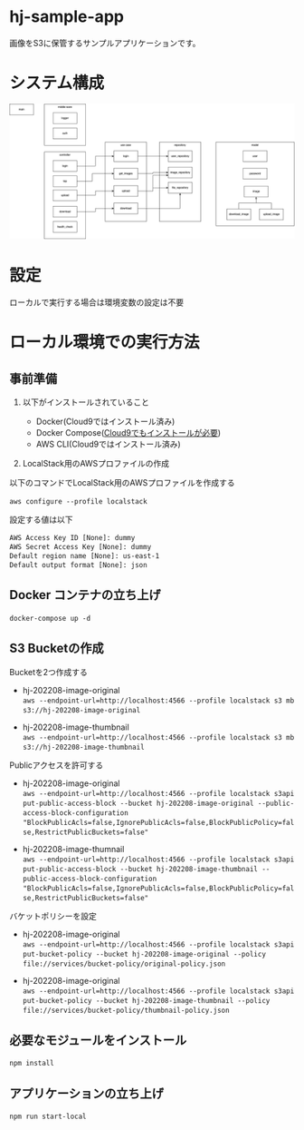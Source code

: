 # hj-sample-app
画像をS3に保管するサンプルアプリケーションです。

# システム構成
![](./img/system-structure.png)

# 設定

ローカルで実行する場合は環境変数の設定は不要

# ローカル環境での実行方法
## 事前準備
1. 以下がインストールされていること
    * Docker(Cloud9ではインストール済み)
    * Docker Compose([Cloud9でもインストールが必要](./HowToInstallDc.md))
    * AWS CLI(Cloud9ではインストール済み)

2. LocalStack用のAWSプロファイルの作成

以下のコマンドでLocalStack用のAWSプロファイルを作成する

`aws configure --profile localstack`

設定する値は以下

  ```
  AWS Access Key ID [None]: dummy
  AWS Secret Access Key [None]: dummy
  Default region name [None]: us-east-1
  Default output format [None]: json
  ```

## Docker コンテナの立ち上げ
`docker-compose up -d`

## S3 Bucketの作成
  Bucketを2つ作成する  
  * hj-202208-image-original  
  `aws --endpoint-url=http://localhost:4566 --profile localstack s3 mb s3://hj-202208-image-original`

  * hj-202208-image-thumbnail  
  `aws --endpoint-url=http://localhost:4566 --profile localstack s3 mb s3://hj-202208-image-thumbnail`

  Publicアクセスを許可する  

  * hj-202208-image-original  
  `aws --endpoint-url=http://localhost:4566 --profile localstack s3api put-public-access-block --bucket hj-202208-image-original --public-access-block-configuration  "BlockPublicAcls=false,IgnorePublicAcls=false,BlockPublicPolicy=false,RestrictPublicBuckets=false"`

  * hj-202208-image-thumnail  
  `aws --endpoint-url=http://localhost:4566 --profile localstack s3api put-public-access-block --bucket hj-202208-image-thumbnail --public-access-block-configuration  "BlockPublicAcls=false,IgnorePublicAcls=false,BlockPublicPolicy=false,RestrictPublicBuckets=false"`

  バケットポリシーを設定
  * hj-202208-image-original  
  `aws --endpoint-url=http://localhost:4566 --profile localstack s3api put-bucket-policy --bucket hj-202208-image-original --policy file://services/bucket-policy/original-policy.json`

  * hj-202208-image-original  
  `aws --endpoint-url=http://localhost:4566 --profile localstack s3api put-bucket-policy --bucket hj-202208-image-thumbnail --policy file://services/bucket-policy/thumbnail-policy.json`

## 必要なモジュールをインストール
`npm install`

## アプリケーションの立ち上げ
`npm run start-local`
